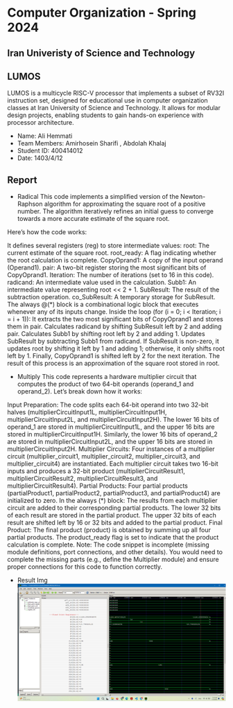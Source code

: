 Computer Organization - Spring 2024
==============================================================
## Iran Univeristy of Science and Technology
## LUMOS
LUMOS is a multicycle RISC-V processor that implements a subset of RV32I instruction set, designed for educational use in computer organization classes at Iran University of Science and Technology. It allows for modular design projects, enabling students to gain hands-on experience with processor architecture.

- Name: Ali Hemmati
- Team Members: Amirhosein Sharifi , Abdolah Khalaj
- Student ID: 400414012
- Date: 1403/4/12

## Report

- Radical
This code implements a simplified version of the Newton-Raphson algorithm for approximating the square root of a positive number. The algorithm iteratively refines an initial guess to converge towards a more accurate estimate of the square root.

Here’s how the code works:

It defines several registers (reg) to store intermediate values:
root: The current estimate of the square root.
root_ready: A flag indicating whether the root calculation is complete.
CopyOprand1: A copy of the input operand (Operand1).
pair: A two-bit register storing the most significant bits of CopyOprand1.
Iteration: The number of iterations (set to 16 in this code).
radicand: An intermediate value used in the calculation.
Subb1: An intermediate value representing root << 2 + 1.
SubResult: The result of the subtraction operation.
co_SubResult: A temporary storage for SubResult.
The always @(*) block is a combinational logic block that executes whenever any of its inputs change.
Inside the loop (for (i = 0; i < Iteration; i = i + 1)):
It extracts the two most significant bits of CopyOprand1 and stores them in pair.
Calculates radicand by shifting SubResult left by 2 and adding pair.
Calculates Subb1 by shifting root left by 2 and adding 1.
Updates SubResult by subtracting Subb1 from radicand.
If SubResult is non-zero, it updates root by shifting it left by 1 and adding 1; otherwise, it only shifts root left by 1.
Finally, CopyOprand1 is shifted left by 2 for the next iteration.
The result of this process is an approximation of the square root stored in root.
- Multiply
This code represents a hardware multiplier circuit that computes the product of two 64-bit operands (operand_1 and operand_2). Let’s break down how it works:

Input Preparation:
The code splits each 64-bit operand into two 32-bit halves (multiplierCircuitInput1L, multiplierCircuitInput1H, multiplierCircuitInput2L, and multiplierCircuitInput2H).
The lower 16 bits of operand_1 are stored in multiplierCircuitInput1L, and the upper 16 bits are stored in multiplierCircuitInput1H.
Similarly, the lower 16 bits of operand_2 are stored in multiplierCircuitInput2L, and the upper 16 bits are stored in multiplierCircuitInput2H.
Multiplier Circuits:
Four instances of a multiplier circuit (multiplier_circuit1, multiplier_circuit2, multiplier_circuit3, and multiplier_circuit4) are instantiated.
Each multiplier circuit takes two 16-bit inputs and produces a 32-bit product (multiplierCircuitResult1, multiplierCircuitResult2, multiplierCircuitResult3, and multiplierCircuitResult4).
Partial Products:
Four partial products (partialProduct1, partialProduct2, partialProduct3, and partialProduct4) are initialized to zero.
In the always (*) block:
The results from each multiplier circuit are added to their corresponding partial products.
The lower 32 bits of each result are stored in the partial product.
The upper 32 bits of each result are shifted left by 16 or 32 bits and added to the partial product.
Final Product:
The final product (product) is obtained by summing up all four partial products.
The product_ready flag is set to indicate that the product calculation is complete.
Note:
The code snippet is incomplete (missing module definitions, port connections, and other details).
You would need to complete the missing parts (e.g., define the Multiplier module) and ensure proper connections for this code to function correctly.
- Result Img
![Result](Result.png)